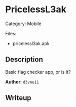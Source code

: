 # PricelessL3ak

Category: Mobile

Files:
- pricelessl3ak.apk

## Description

Basic flag checker app, or is it?

**Author:** `d3vnu11`

## Writeup